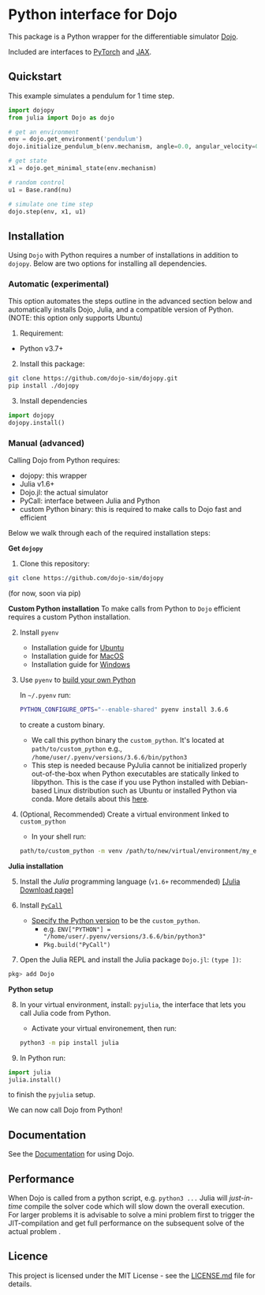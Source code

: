 # Python interface for Dojo

This package is a Python wrapper for the differentiable simulator [Dojo](https://github.com/dojo-sim/Dojo.jl).

Included are interfaces to [PyTorch](https://github.com/pytorch/pytorch) and [JAX](https://github.com/google/jax).

## Quickstart 
This example simulates a pendulum for 1 time step.
```python
import dojopy 
from julia import Dojo as dojo

# get an environment
env = dojo.get_environment('pendulum')
dojo.initialize_pendulum_b(env.mechanism, angle=0.0, angular_velocity=0.0)

# get state
x1 = dojo.get_minimal_state(env.mechanism)

# random control
u1 = Base.rand(nu)

# simulate one time step
dojo.step(env, x1, u1)
```

## Installation
Using `Dojo` with Python requires a number of installations in addition to `dojopy`. Below are two options for installing all dependencies.

### Automatic (experimental)
This option automates the steps outline in the advanced section below and automatically installs Dojo, Julia, and a compatible version of Python. (NOTE: this option only supports Ubuntu)
1. Requirement:
- Python v3.7+

2. Install this package:

```bash 
git clone https://github.com/dojo-sim/dojopy.git 
pip install ./dojopy 
```

3. Install dependencies 

```python 
import dojopy 
dojopy.install()
```

### Manual (advanced)
Calling Dojo from Python requires: 
- dojopy: this wrapper
- Julia v1.6+
- Dojo.jl: the actual simulator
- PyCall: interface between Julia and Python 
- custom Python binary: this is required to make calls to Dojo fast and efficient 

Below we walk through each of the required installation steps: 

**Get `dojopy`**
1. Clone this repository: 

```bash
git clone https://github.com/dojo-sim/dojopy
```
(for now, soon via pip)

**Custom Python installation**
To make calls from Python to `Dojo` efficient requires a custom Python installation. 

2. Install `pyenv`
    - Installation guide for [Ubuntu](https://www.liquidweb.com/kb/how-to-install-pyenv-on-ubuntu-18-04/)
    - Installation guide for [MacOS](https://binx.io/blog/2019/04/12/installing-pyenv-on-macos/)
    - Installation guide for [Windows](https://github.com/pyenv-win/pyenv-win)

3. Use `pyenv` to [build your own Python](https://pyjulia.readthedocs.io/en/stable/troubleshooting.html#ultimate-fix-build-your-own-python)
    
    In `~/.pyenv` run: 

    ```bash
    PYTHON_CONFIGURE_OPTS="--enable-shared" pyenv install 3.6.6
    ```

    to create a custom binary.

    - We call this python binary the `custom_python`. It's located at `path/to/custom_python` e.g., `/home/user/.pyenv/versions/3.6.6/bin/python3` 
    - This step is needed because PyJulia cannot be initialized properly out-of-the-box when Python executables are statically linked to libpython. This is the case if you use Python installed with Debian-based Linux distribution such as Ubuntu or installed Python via conda. More details about this [here](https://pyjulia.readthedocs.io/en/stable/troubleshooting.html#ultimate-fix-build-your-own-python).

4. (Optional, Recommended) Create a virtual environment linked to `custom_python`
    - In your shell run: 

    ```bash
    path/to/custom_python -m venv /path/to/new/virtual/environment/my_env
    ```

**Julia installation**

5. Install the *Julia* programming language (`v1.6+` recommended) [[Julia Download page]](https://julialang.org/downloads/)

6. Install [`PyCall`](https://github.com/JuliaPy/PyCall.jl)
     - [Specify the Python version](https://github.com/JuliaPy/PyCall.jl#specifying-the-python-version) to be the `custom_python`.
        - e.g. `ENV["PYTHON"] = "/home/user/.pyenv/versions/3.6.6/bin/python3"`
        - `Pkg.build("PyCall")`
   
7. Open the Julia REPL and install the Julia package `Dojo.jl`: `(type ])`: 
```julia
pkg> add Dojo
```

**Python setup**

8. In your virtual environment, install: `pyjulia`, the interface that lets you call Julia code from Python. 
    - Activate your virtual environement, then run:
    ```bash
    python3 -m pip install julia
    ```

9. In Python run:
```python
import julia
julia.install()
```
to finish the `pyjulia` setup.

We can now call Dojo from Python!

## Documentation
See the [Documentation](https://dojo-sim.github.io/Dojo.jl/dev/) for using Dojo.

## Performance
When Dojo is called from a python script, e.g. `python3 ...` Julia will *just-in-time* compile the solver code which will slow down the overall execution. For larger problems it is advisable to solve a mini problem first to trigger the JIT-compilation and get full performance on the subsequent solve of the actual problem .

## Licence
This project is licensed under the MIT License - see the [LICENSE.md](LICENSE.md) file for details.
